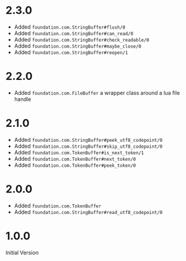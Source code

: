 # 2.3.0

* Added `foundation.com.StringBuffer#flush/0`
* Added `foundation.com.StringBuffer#can_read/0`
* Added `foundation.com.StringBuffer#check_readable/0`
* Added `foundation.com.StringBuffer#maybe_close/0`
* Added `foundation.com.StringBuffer#reopen/1`

# 2.2.0

* Added `foundation.com.FileBuffer` a wrapper class around a lua file handle

# 2.1.0

* Added `foundation.com.StringBuffer#peek_utf8_codepoint/0`
* Added `foundation.com.StringBuffer#skip_utf8_codepoint/0`
* Added `foundation.com.TokenBuffer#is_next_token/1`
* Added `foundation.com.TokenBuffer#next_token/0`
* Added `foundation.com.TokenBuffer#peek_token/0`

# 2.0.0

* Added `foundation.com.TokenBuffer`
* Added `foundation.com.StringBuffer#read_utf8_codepoint/0`

# 1.0.0

Initial Version
